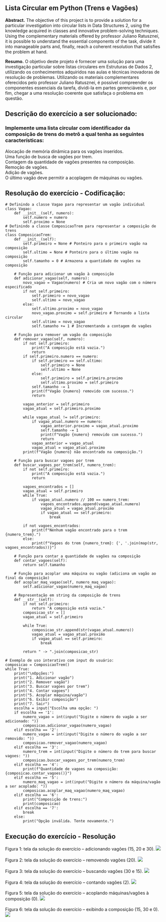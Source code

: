 ## Lista Circular em Python (Trens e Vagões)

**Abstract.** The objective of this project is to provide a solution for a particular investigation into circular lists in Data Structures 2, using the knowledge acquired in classes and innovative problem-solving techniques. Using the complementary materials offered by professor Juliano Ratusznei, it is possible to understand the essential components of the task, divide it into manageable parts and, finally, reach a coherent resolution that satisfies the problem at hand.

**Resumo.** O objetivo deste projeto é fornecer uma solução para uma investigação particular sobre listas circulares em Estruturas de Dados 2, utilizando os conhecimentos adquiridos nas aulas e técnicas inovadoras de resolução de problemas. Utilizando os materiais complementares oferecidos pelo professor Juliano Ratusznei, é possível compreender os componentes essenciais da tarefa, dividi-la em partes gerenciáveis e, por fim, chegar a uma resolução coerente que satisfaça o problema em questão.

## Descrição do exercício a ser solucionado:
### Implemente uma lista circular com identificador da composição de trens do metrô a qual tenha as seguintes características:
Alocação de memória dinâmica para os vagões inseridos.<br/>
Uma função de busca de vagões por trem.<br/>
Contagem da quantidade de vagões presentes na composição.<br/>
Remoção de vagões.<br/>
Adição de vagões.<br/>
O último vagão deve permitir a acoplagem de máquinas ou vagões.

## Resolução do exercício - Codificação:

```
# Definindo a classe Vagao para representar um vagão individual
class Vagao:
    def __init__(self, numero):
        self.numero = numero
        self.proximo = None
# Definindo a classe ComposicaoTrem para representar a composição de trens
class ComposicaoTrem:
    def __init__(self):
        self.primeiro = None # Ponteiro para o primeiro vagão na composição
        self.ultimo = None # Ponteiro para o último vagão na composição
        self.tamanho = 0 # Armazena a quantidade de vagões na composição

    # Função para adicionar um vagão à composição
    def adicionar_vagao(self, numero):
        novo_vagao = Vagao(numero) # Cria um novo vagão com o número especificado
        if not self.primeiro:
            self.primeiro = novo_vagao
            self.ultimo = novo_vagao
        else:
            self.ultimo.proximo = novo_vagao
            novo_vagao.proximo = self.primeiro # Tornando a lista circular
            self.ultimo = novo_vagao
            self.tamanho += 1 # Incrementando a contagem de vagões

    # Função para remover um vagão da composição
    def remover_vagao(self, numero):
        if not self.primeiro:
            print("A composição está vazia.")
            return
        if self.primeiro.numero == numero:
            if self.primeiro == self.ultimo:
                self.primeiro = None
                self.ultimo = None
            else:
                self.primeiro = self.primeiro.proximo
                self.ultimo.proximo = self.primeiro
            self.tamanho -= 1
            print(f"Vagão {numero} removido com sucesso.")
            return
        
        vagao_anterior = self.primeiro
        vagao_atual = self.primeiro.proximo
    
        while vagao_atual != self.primeiro:
            if vagao_atual.numero == numero:
                vagao_anterior.proximo = vagao_atual.proximo
                self.tamanho -= 1
                print(f"Vagão {numero} removido com sucesso.")
                return
            vagao_anterior = vagao_atual
            vagao_atual = vagao_atual.proximo
        print(f"Vagão {numero} não encontrado na composição.")

    # Função para buscar vagoes por trem
    def buscar_vagoes_por_trem(self, numero_trem):
        if not self.primeiro:
            print("A composição está vazia.")
            return
        
        vagoes_encontrados = []
        vagao_atual = self.primeiro
        while True:
            if vagao_atual.numero // 100 == numero_trem:
                vagoes_encontrados.append(vagao_atual.numero)
                vagao_atual = vagao_atual.proximo
                if vagao_atual == self.primeiro:
                    break

        if not vagoes_encontrados:
            print(f"Nenhum vagão encontrado para o trem {numero_trem}.")
        else:
            print(f"Vagoes do trem {numero_trem}: {', '.join(map(str, vagoes_encontrados))}")
 
    # Função para contar a quantidade de vagões na composição
    def contar_vagoes(self):
        return self.tamanho
 
    # Função para acoplar uma máquina ou vagão (adiciona um vagão ao final da composição)
    def acoplar_maq_vagao(self, numero_maq_vagao):
        self.adicionar_vagao(numero_maq_vagao)
 
    # Representação em string da composição de trens
    def __str__(self):
        if not self.primeiro:
            return "A composição está vazia."
        composicao_str = []
        vagao_atual = self.primeiro
        
        while True:
            composicao_str.append(str(vagao_atual.numero))
            vagao_atual = vagao_atual.proximo
            if vagao_atual == self.primeiro:
                break
 
        return " -> ".join(composicao_str)

# Exemplo de uso interativo com input do usuário:
composicao = ComposicaoTrem()
while True:
    print("\nOpções:")
    print("1. Adicionar vagão")
    print("2. Remover vagão")
    print("3. Buscar vagoes por trem")
    print("4. Contar vagoes")
    print("5. Acoplar máquina/vagão")
    print("6. Exibir composição")
    print("7. Sair")
    escolha = input("Escolha uma opção: ")
    if escolha == '1':
        numero_vagao = int(input("Digite o número do vagão a ser adicionado: "))
        composicao.adicionar_vagao(numero_vagao)
    elif escolha == '2':
        numero_vagao = int(input("Digite o número do vagão a ser removido: "))
        composicao.remover_vagao(numero_vagao)
    elif escolha == '3':
        numero_trem = int(input("Digite o número do trem para buscar vagoes: "))
        composicao.buscar_vagoes_por_trem(numero_trem)
    elif escolha == '4':
        print(f"Quantidade de vagoes na composição: {composicao.contar_vagoes()}")
    elif escolha == '5':
        numero_maq_vagao = int(input("Digite o número da máquina/vagão a ser acoplado: "))
        composicao.acoplar_maq_vagao(numero_maq_vagao)
    elif escolha == '6':
        print("Composição de trens:")
        print(composicao)
    elif escolha == '7':
        break
    else:
        print("Opção inválida. Tente novamente.")
```

## Execução do exercício - Resolução
Figura 1: tela da solução do exercício – adicionando vagões (15, 20 e 30).
<img src="/src/img1.png"><br/><br/>
Figura 2: tela da solução do exercício – removendo vagões (20).
<img src="/src/img2.png"><br/><br/>
Figura 3: tela da solução do exercício – buscando vagões (30 e 15).
<img src="/src/img3.png"><br/><br/>
Figura 4: tela da solução do exercício – contando vagões (2).
<img src="/src/img4.png"><br/><br/>
Figura 5: tela da solução do exercício – acoplando máquinas/vagões à composição (0).
<img src="/src/img5.png"><br/><br/>
Figura 6: tela da solução do exercício – exibindo a composição (15, 30 e 0).
<img src="/src/img7.png"><br/><br/>
